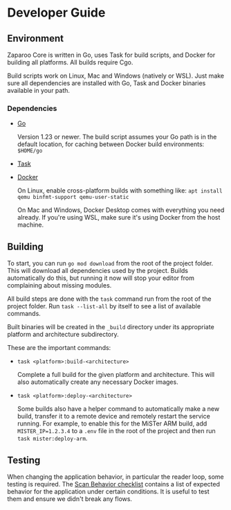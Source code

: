 # Developer Guide

## Environment

Zaparoo Core is written in Go, uses Task for build scripts, and Docker for building all platforms. All builds require Cgo.

Build scripts work on Linux, Mac and Windows (natively or WSL). Just make sure all dependencies are installed with Go, Task and Docker binaries available in your path.

### Dependencies

- [Go](https://go.dev/)

  Version 1.23 or newer. The build script assumes your Go path is in the default location, for caching between Docker build environments: `$HOME/go` 

- [Task](https://taskfile.dev/)
- [Docker](https://www.docker.com/)

  On Linux, enable cross-platform builds with something like: `apt install qemu binfmt-support qemu-user-static`

  On Mac and Windows, Docker Desktop comes with everything you need already. If you're using WSL, make sure it's using Docker from the host machine.

## Building

To start, you can run `go mod download` from the root of the project folder. This will download all dependencies used by the project. Builds automatically do this, but running it now will stop your editor from complaining about missing modules.

All build steps are done with the `task` command run from the root of the project folder. Run `task --list-all` by itself to see a list of available commands.

Built binaries will be created in the `_build` directory under its appropriate platform and architecture subdirectory.

These are the important commands:

- `task <platform>:build-<architecture>`

  Complete a full build for the given platform and architecture. This will also automatically create any necessary Docker images.

- `task <platform>:deploy-<architecture>`

  Some builds also have a helper command to automatically make a new build, transfer it to a remote device and remotely restart the service running. For example, to enable this for the MiSTer ARM build, add `MISTER_IP=1.2.3.4` to a `.env` file in the root of the project and then run `task mister:deploy-arm`.

## Testing

When changing the application behavior, in particular the reader loop, some testing is required. The [Scan Behavior checklist](./scan-behavior) contains a list of expected behavior for the application under certain conditions. It is useful to test them and ensure we didn't break any flows.
